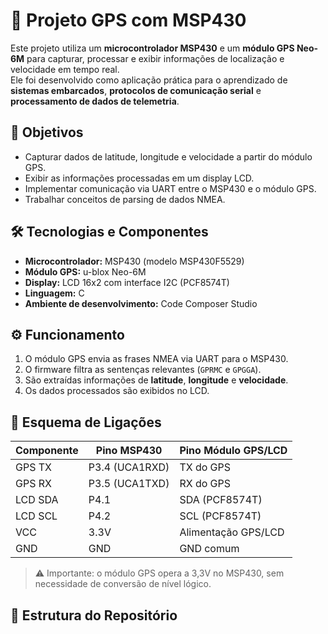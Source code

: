 # 🚗 Projeto GPS com MSP430

Este projeto utiliza um **microcontrolador MSP430** e um **módulo GPS Neo-6M** para capturar, processar e exibir informações de localização e velocidade em tempo real.  
Ele foi desenvolvido como aplicação prática para o aprendizado de **sistemas embarcados**, **protocolos de comunicação serial** e **processamento de dados de telemetria**.

## 📌 Objetivos
- Capturar dados de latitude, longitude e velocidade a partir do módulo GPS.
- Exibir as informações processadas em um display LCD.
- Implementar comunicação via UART entre o MSP430 e o módulo GPS.
- Trabalhar conceitos de parsing de dados NMEA.

## 🛠 Tecnologias e Componentes
- **Microcontrolador:** MSP430 (modelo MSP430F5529)
- **Módulo GPS:** u-blox Neo-6M
- **Display:** LCD 16x2 com interface I2C (PCF8574T)
- **Linguagem:** C
- **Ambiente de desenvolvimento:** Code Composer Studio

## ⚙️ Funcionamento
1. O módulo GPS envia as frases NMEA via UART para o MSP430.
2. O firmware filtra as sentenças relevantes (`GPRMC` e `GPGGA`).
3. São extraídas informações de **latitude**, **longitude** e **velocidade**.
4. Os dados processados são exibidos no LCD.

## 📡 Esquema de Ligações

| Componente | Pino MSP430 | Pino Módulo GPS/LCD |
|------------|-------------|---------------------|
| GPS TX     | P3.4 (UCA1RXD) | TX do GPS |
| GPS RX     | P3.5 (UCA1TXD) | RX do GPS |
| LCD SDA    | P4.1         | SDA (PCF8574T) |
| LCD SCL    | P4.2         | SCL (PCF8574T) |
| VCC        | 3.3V         | Alimentação GPS/LCD |
| GND        | GND          | GND comum |

> ⚠️ Importante: o módulo GPS opera a 3,3V no MSP430, sem necessidade de conversão de nível lógico.

## 📂 Estrutura do Repositório
